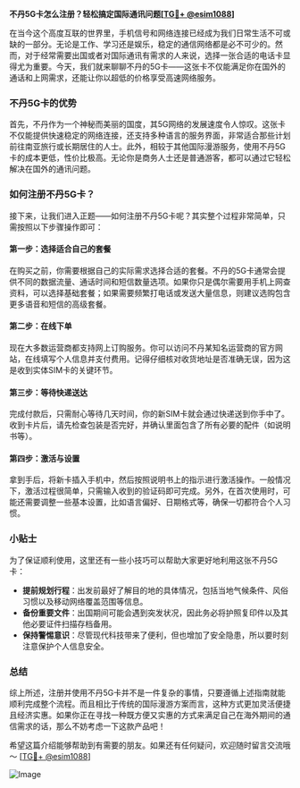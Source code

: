 **不丹5G卡怎么注册？轻松搞定国际通讯问题[[TG💪+ @esim1088](https://t.me/s/esim1088)]**

在当今这个高度互联的世界里，手机信号和网络连接已经成为我们日常生活不可或缺的一部分。无论是工作、学习还是娱乐，稳定的通信网络都是必不可少的。然而，对于经常需要出国或者对国际通讯有需求的人来说，选择一张合适的电话卡显得尤为重要。今天，我们就来聊聊不丹的5G卡——这张卡不仅能满足你在国外的通话和上网需求，还能让你以超低的价格享受高速网络服务。

### 不丹5G卡的优势

首先，不丹作为一个神秘而美丽的国度，其5G网络的发展速度令人惊叹。这张卡不仅能提供快速稳定的网络连接，还支持多种语言的服务界面，非常适合那些计划前往南亚旅行或长期居住的人士。此外，相较于其他国际漫游服务，使用不丹5G卡的成本更低，性价比极高。无论你是商务人士还是普通游客，都可以通过它轻松解决在国外的通讯问题。

### 如何注册不丹5G卡？

接下来，让我们进入正题——如何注册不丹5G卡呢？其实整个过程非常简单，只需按照以下步骤操作即可：

#### 第一步：选择适合自己的套餐

在购买之前，你需要根据自己的实际需求选择合适的套餐。不丹的5G卡通常会提供不同的数据流量、通话时间和短信数量选项。如果你只是偶尔需要用手机上网查资料，可以选择基础套餐；如果需要频繁打电话或发送大量信息，则建议选购包含更多语音和短信的高级套餐。

#### 第二步：在线下单

现在大多数运营商都支持网上订购服务。你可以访问不丹某知名运营商的官方网站，在线填写个人信息并支付费用。记得仔细核对收货地址是否准确无误，因为这是收到实体SIM卡的关键环节。

#### 第三步：等待快递送达

完成付款后，只需耐心等待几天时间，你的新SIM卡就会通过快递送到你手中了。收到卡片后，请先检查包装是否完好，并确认里面包含了所有必要的配件（如说明书等）。

#### 第四步：激活与设置

拿到手后，将新卡插入手机中，然后按照说明书上的指示进行激活操作。一般情况下，激活过程很简单，只需输入收到的验证码即可完成。另外，在首次使用时，可能还需要调整一些基本设置，比如语言偏好、日期格式等，确保一切都符合个人习惯。

### 小贴士

为了保证顺利使用，这里还有一些小技巧可以帮助大家更好地利用这张不丹5G卡：

- **提前规划行程**：出发前最好了解目的地的具体情况，包括当地气候条件、风俗习惯以及移动网络覆盖范围等信息。
- **备份重要文件**：出国期间可能会遇到突发状况，因此务必将护照复印件以及其他必要证件扫描存档备用。
- **保持警惕意识**：尽管现代科技带来了便利，但也增加了安全隐患，所以要时刻注意保护个人信息安全。

### 总结

综上所述，注册并使用不丹5G卡并不是一件复杂的事情，只要遵循上述指南就能顺利完成整个流程。而且相比于传统的国际漫游方案而言，这种方式更加灵活便捷且经济实惠。如果你正在寻找一种既方便又实惠的方式来满足自己在海外期间的通信需求的话，那么不妨考虑一下这款产品吧！

希望这篇介绍能够帮助到有需要的朋友。如果还有任何疑问，欢迎随时留言交流哦～ [[TG💪+ @esim1088](https://t.me/s/esim1088)] 

![Image](https://i.postimg.cc/4NQfJmqS/Snipaste-2025-05-13-00-14-12.png)
